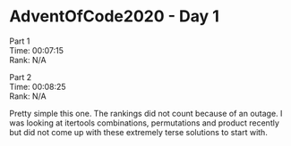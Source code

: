 # AdventOfCode2020 - Day 1

Part 1  
Time: 00:07:15   
Rank: N/A

Part 2  
Time: 00:08:25   
Rank: N/A

Pretty simple this one. The rankings did not count because of an outage.
I was looking at itertools combinations, permutations and product recently but did not come up with these extremely terse solutions to start with.